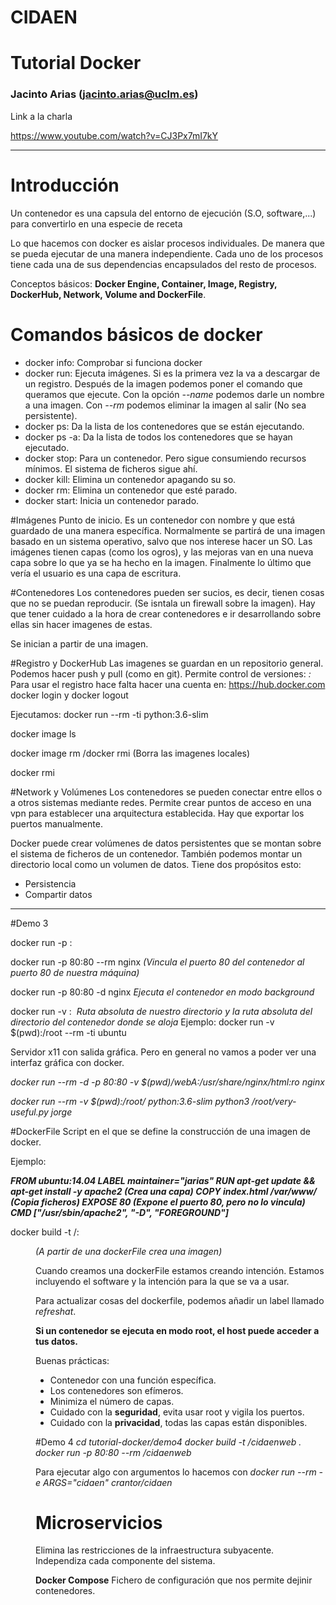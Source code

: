 # CIDAEN

# Tutorial Docker

### Jacinto Arias (jacinto.arias@uclm.es)

Link a la charla

https://www.youtube.com/watch?v=CJ3Px7mI7kY

---
# Introducción
Un contenedor es una capsula del entorno de ejecución (S.O, software,...)
para convertirlo en una especie de receta

Lo que hacemos con docker es aislar procesos individuales. De manera que se pueda ejecutar de una manera independiente.
Cada uno de los procesos tiene cada una de sus dependencias encapsulados del resto de procesos.

Conceptos básicos: **Docker Engine, Container, Image, Registry, DockerHub, Network, Volume and DockerFile**.

# Comandos básicos de docker

- docker info: Comprobar si funciona docker
- docker run: Ejecuta imágenes. Si es la primera vez la va a descargar de un registro. Después de la imagen podemos poner el comando que queramos que ejecute. Con la opción *--name* podemos darle un nombre a una imagen. Con *--rm* podemos eliminar la imagen al salir (No sea persistente).
- docker ps: Da la lista de los contenedores que se están ejecutando.
- docker ps -a: Da la lista de todos los contenedores que se hayan ejecutado.
- docker stop: Para un contenedor. Pero sigue consumiendo recursos mínimos. El sistema de ficheros sigue ahí.
- docker kill: Elimina un contenedor apagando su so.
- docker rm: Elimina un contenedor que esté parado.
- docker start: Inicia un contenedor parado.

#Imágenes
Punto de inicio. Es un contenedor con nombre y que está guardado de una manera específica.
Normalmente se partirá de una imagen basado en un sistema operativo, salvo que nos interese hacer un SO.
Las imágenes tienen capas (como los ogros), y las mejoras van en una nueva capa sobre lo que ya se ha hecho en la imagen. Finalmente lo último que vería el usuario es una capa de escritura.

#Contenedores
Los contenedores pueden ser sucios, es decir, tienen cosas que no se puedan reproducir. (Se isntala un firewall sobre la imagen). Hay que tener cuidado a la hora de crear contenedores e ir desarrollando sobre ellas sin hacer imagenes de estas.

Se inician a partir de una imagen.

#Registro y DockerHub
Las imagenes se guardan en un repositorio general. Podemos hacer push y pull (como en git).
Permite control de versiones:
*<image-name>:<tag>*
Para usar el registro hace falta hacer una cuenta en: https://hub.docker.com
docker login y docker logout

Ejecutamos: docker run --rm -ti python:3.6-slim

docker image ls

docker image rm /docker rmi (Borra las imagenes locales)

docker rmi <nombre del repositorio>

#Network y Volúmenes
Los contenedores se pueden conectar entre ellos o a otros sistemas mediante redes.
Permite crear puntos de acceso en una vpn para establecer una arquitectura establecida.
Hay que exportar los puertos manualmente.

Docker puede crear volúmenes de datos persistentes que se montan sobre el sistema de ficheros de un contenedor. También podemos montar un directorio local como un volumen de datos.
Tiene dos propósitos esto:
 - Persistencia
 - Compartir datos

---
#Demo 3

docker run -p <host>:<container> <image>

docker run -p 80:80 --rm nginx
*(Vincula el puerto 80 del contenedor al puerto 80 de nuestra máquina)*

docker run -p 80:80 -d nginx
*Ejecuta el contenedor en modo background*

docker run -v <local-dir>:<remote-dir> <image>
*Ruta absoluta de nuestro directorio y la ruta absoluta del directorio del contenedor donde se aloja*
Ejemplo: docker run -v $(pwd):/root --rm -ti ubuntu

Servidor x11 con salida gráfica. Pero en general no vamos a poder ver una interfaz gráfica con docker.

*docker run --rm -d -p 80:80 -v $(pwd)/webA:/usr/share/nginx/html:ro nginx*

*docker run --rm -v $(pwd):/root/ python:3.6-slim python3 /root/very-useful.py jorge*

#DockerFile
Script en el que se define la construcción de una imagen de docker.

Ejemplo:

***FROM ubuntu:14.04
LABEL maintainer="jarias"
RUN apt-get update && apt-get install -y apache2  (Crea una capa)
COPY index.html /var/www/                         (Copia ficheros)
EXPOSE 80                                         (Expone el puerto 80, pero no lo vincula)
CMD ["/usr/sbin/apache2", "-D", "FOREGROUND"]***

docker build -t <namespace>/<image-name>:<tag> <dir>
*(A partir de una dockerFile crea una imagen)*

Cuando creamos una dockerFile estamos creando intención. Estamos incluyendo el software y la intención para la que se va a usar.

Para actualizar cosas del dockerfile, podemos añadir un label llamado *refreshat*.

**Si un contenedor se ejecuta en modo root, el host puede acceder a tus datos.**

Buenas prácticas:

- Contenedor con una función específica.
- Los contenedores son efímeros.
- Minimiza el número de capas.
- Cuidado con la **seguridad**, evita usar root y vigila los puertos.
- Cuidado con la **privacidad**, todas las capas están disponibles.


#Demo 4
*cd tutorial-docker/demo4*
*docker build -t <workspace>/cidaenweb .*
*docker run -p 80:80 --rm <workspace>/cidaenweb*

Para ejecutar algo con argumentos lo hacemos con
*docker run --rm -e ARGS="cidaen" crantor/cidaen*


# Microservicios

Elimina las restricciones de la infraestructura subyacente. Independiza cada componente del sistema.

**Docker Compose**
Fichero de configuración que nos permite dejinir contenedores.
